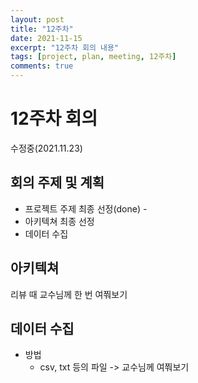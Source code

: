 ```yaml
---
layout: post
title: "12주차"
date: 2021-11-15
excerpt: "12주차 회의 내용"
tags: [project, plan, meeting, 12주차]
comments: true
---
```


# 12주차 회의

수정중(2021.11.23)

## 회의 주제 및 계획
* 프로젝트 주제 최종 선정(done) - 
* 아키텍쳐 최종 선정
* 데이터 수집

## 아키텍쳐
리뷰 때 교수님께 한 번 여쭤보기

## 데이터 수집
* 방법
    * csv, txt 등의 파일 -> 교수님께 여쭤보기
